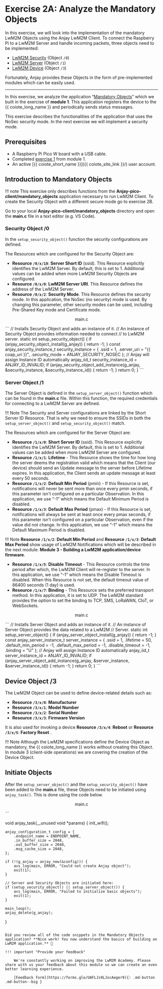 # Exercise 2A: Analyze the Mandatory Objects

In this exercise, we will look into the implementation of the mandatory LwM2M Objects using the Anjay LwM2M Client. To connect the Raspberry Pi to a LwM2M Server and handle incoming packets, three objects need to be implemented:

* [LwM2M Security](https://devtoolkit.openmobilealliance.org/OEditor/LWMOView?url=https%3A%2F%2Fraw.githubusercontent.com%2FOpenMobileAlliance%2Flwm2m-registry%2Fprod%2Fversion_history%2F0-1_1.xml) (Object `/0`)
* [LwM2M Server](https://devtoolkit.openmobilealliance.org/OEditor/LWMOView?url=https%3A%2F%2Fraw.githubusercontent.com%2FOpenMobileAlliance%2Flwm2m-registry%2Fprod%2Fversion_history%2F1-1_1.xml) (Object `/1`)
* [LwM2M Device](https://devtoolkit.openmobilealliance.org/OEditor/LWMOView?url=https%3A%2F%2Fraw.githubusercontent.com%2FOpenMobileAlliance%2Flwm2m-registry%2Fprod%2Fversion_history%2F3-1_1.xml) (Object `/3`)

Fortunately, Anjay provides these Objects in the form of pre-implemented modules which can be easily used.

---

In this exercise, we analyze the application “[Mandatory Objects](https://github.com/AVSystem/Anjay-pico-client/tree/master/mandatory_objects)” which we built in the exercise of **module 1**. This application registers the device to the {{ coiote_long_name }} and periodically sends status messages.

This exercise describes the functionalities of the application that uses the NoSec security mode. In the next exercise we will implement a security mode.

## Prerequisites

* A Raspberry Pi Pico W board with a USB cable.
* Completed [exercise 1](../academy/exercise1.md) from module 1.
* An active [{{ coiote_short_name }}]({{ coiote_site_link }}/) user account.


## Introduction to Mandatory Objects

!!! note
    This exercise only describes functions from the **Anjay-pico-client/mandatory_objects** application necessary to run LwM2M Client. To create the Security Object with a different secure mode go to exercise 2B.

Go to your local **Anjay-pico-client/mandatory_objects** directory and open the **main.c** file in a text editor (e.g. VS Code).

### Security Object /0
In the `setup_security_object()` function the security configurations are defined.


The Resources which are configured for the Security Object are:

- **Resource `/0/x/10`**: **Server Short ID** (ssid). This Resource explicitly identifies the LwM2M Server. By default, this is set to 1. Additional values can be added when more LwM2M Security Objects are configured.
- **Resource `/0/x/0`**: **LwM2M Server URI**. This Resource defines the address of the LwM2M Server.
- **Resource `/0/x/2`**: **Security Mode**. This Resource defines the security mode. In this application, the NoSec (no security) mode is used. By changing this parameter, other security modes can be used, including Pre-Shared Key mode and Certificate mode.

<p style="text-align: center;">main.c</p>
```
// Installs Security Object and adds an instance of it.
// An instance of Security Object provides information needed to connect // to LwM2M server.
static int setup_security_object() {
    if (anjay_security_object_install(g_anjay)) {
        return -1;
    }
    const anjay_security_instance_t security_instance = {
        .ssid = 1,
        .server_uri = "{{ coap_uri }}",
        .security_mode = ANJAY_SECURITY_NOSEC
    };
    // Anjay will assign Instance ID automatically
    anjay_iid_t security_instance_id = ANJAY_ID_INVALID;
    if (anjay_security_object_add_instance(g_anjay, &security_instance,
                                        &security_instance_id)) {
        return -1;
    }
    return 0;
}
```


### Server Object /1
The Server Object is defined in the `setup_server_object()` function which can be found in the **main.c** file. Within this function, the required credentials for connecting to a LwM2M Server are defined.

!!! Note
    The Security and Server configurations are linked by the Short Server ID Resource. That is why we need to ensure the SSIDs in both the `setup_server_object()` and `setup_security_object()` match.

The Resources which are configured for the Server Object are:

- **Resource `/1/x/0`**: **Short Server ID** (ssid). This Resource explicitly identifies the LwM2M Server. By default, this is set to 1. Additional values can be added when more LwM2M Server are configured.
- **Resource `/1/x/1`**: **Lifetime** - This Resource shows the time for how long the server deems the registration valid which means that the Client (our device) should send an Update message to the server before Lifetime expires. In this application, the Client sends an update message at least every 50 seconds.
- **Resource `/1/x/2`**: **Default Min Period** (pmin) - If this Resource is set, notifications will never be sent more than once every pmin seconds, if this parameter isn't configured on a particular Observation. In this application, we use “-1” which means the Default Minimum Period is disabled.
- **Resource `/1/x/3`**: **Default Max Period** (pmax) -  If this Resource is set, notifications will always be sent at least once every pmax seconds, if this parameter isn't configured on a particular Observation, even if the value did not change. In this application, we use “-1” which means the Default Maximum Period is disabled.

!!! Note
    **Resource `/1/x/2`**: **Default Min Period** and **Resource `/1/x/3`**: **Default Max Period** show usage of LwM2M Notifications which will be described in the next module: **Module 3 - Building a LwM2M application/device firmware**.

- **Resource `/1/x/5`**: **Disable Timeout** - This Resource controls the time period after which, the LwM2M Client will re-register to the server. In this application, we use “-1” which means the Disable Timeout is disabled. When this Resource is not set, the default timeout value of 86400 seconds (1 day) is used.
- **Resource `/1/x/7`**: **Binding** - This Resource sets the preferred transport method. In this application, it is set to UDP. The LwM2M standard provides the option to set the binding to TCP, SMS, LoRaWAN, CIoT, or WebSockets.

<p style="text-align: center;">main.c</p>
```
// Installs Server Object and adds an instance of it.
// An instance of Server Object provides the data related to a LwM2M
// Server.
static int setup_server_object() {
    if (anjay_server_object_install(g_anjay)) {
        return -1;
    }
    const anjay_server_instance_t server_instance = {
        .ssid = 1,
        .lifetime = 50,
        .default_min_period = -1,
        .default_max_period = -1,
        .disable_timeout = -1,
        .binding = "U"
    };
    // Anjay will assign Instance ID automatically
    anjay_iid_t server_instance_id = ANJAY_ID_INVALID;
    if (anjay_server_object_add_instance(g_anjay, &server_instance,
                                        &server_instance_id)) {
        return -1;
    }
    return 0;
}
```


## Device Object /3

The LwM2M Object can be used to define device-related details such as:

- **Resource `/3/x/0`**: **Manufacturer**
- **Resource `/3/x/1`**: **Model Number**
- **Resource `/3/x/2`**: **Serial Number**
- **Resource `/3/x/3`**: **Firmware Version**

It is also used for invoking a device **Resource `/3/x/4`**: **Reboot** or **Resource `/3/x/5`**: **Factory Reset** .

!!! Note
    Although the LwM2M specifications define the Device Object as mandatory, the {{ coiote_long_name }} works without creating this Object. In module 3 (client-side operations) we are covering the creation of the Device Object.

## Initiate Objects


After the `setup_server_object()` and the `setup_security_object()` have been added to the **main.c** file, these Objects need to be initiated using `anjay_task()`. This is done using the code below.

<p style="text-align: center;">main.c</p>
```

void anjay_task(__unused void *params) {
    init_wifi();

    anjay_configuration_t config = {
        .endpoint_name = ENDPOINT_NAME,
        .in_buffer_size = 2048,
        .out_buffer_size = 2048,
        .msg_cache_size = 2048,
    };

    if (!(g_anjay = anjay_new(&config))) {
        avs_log(main, ERROR, "Could not create Anjay object");
        exit(1);
    }

    // Server and Security Objects are initiated here:
    if (setup_security_object() || setup_server_object()) {
        avs_log(main, ERROR, "Failed to initialize basic objects");
        exit(1);
    }

    main_loop();
    anjay_delete(g_anjay);
}
```

Did you review all of the code snippets in the Mandatory Objects application? **Nice work! You now understand the basics of building an LwM2M application.** 🎉

!!! important "Provide your feedback"

    We're constantly working on improving the LwM2M Academy. Please share with us your feedback about this module so we can create an even better learning experience.

    [Feedback form](https://forms.gle/UAFLJs9LJocAeger9){: .md-button .md-button--big }
